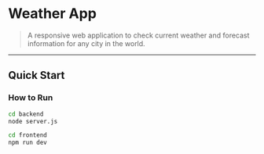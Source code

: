 # Weather App

> A responsive web application to check current weather and forecast information for any city in the world.

---

## Quick Start

### How to Run

```bash
cd backend
node server.js

cd frontend
npm run dev
